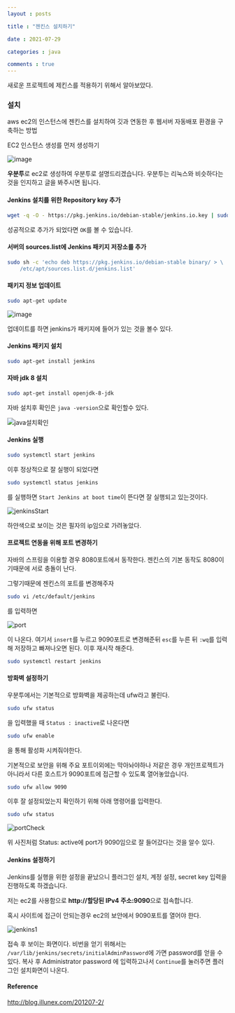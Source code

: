 ```yaml
---
layout : posts

title : "젠킨스 설치하기"

date : 2021-07-29

categories : java

comments : true
---
```




새로운 프로젝트에 제킨스를 적용하기 위해서 알아보았다.



### 설치

aws ec2의 인스턴스에 젠킨스를 설치하여 깃과 연동한 후 웹서버 자동배포 환경을 구축하는 방법



EC2 인스턴스 생성를 먼저 생성하기

![image](https://user-images.githubusercontent.com/66049273/127851606-c2b73816-31d5-43b0-9d86-146742ca1ba0.png)

**우분투**로 ec2로 생성하여 우분투로 설명드리겠습니다. 우분투는 리눅스와 비슷하다는 것을 인지하고 글을 봐주시면 됩니다.



#### Jenkins 설치를 위한 Repository key 추가

```sh
wget -q -O - https://pkg.jenkins.io/debian-stable/jenkins.io.key | sudo apt-key add -
```

성공적으로 추가가 되었다면  `OK`를 볼 수 있습니다.



#### 서버의 sources.list에 Jenkins 패키지 저장소를 추가

```sh
sudo sh -c 'echo deb https://pkg.jenkins.io/debian-stable binary/ > \
    /etc/apt/sources.list.d/jenkins.list'
```



#### 패키지 정보 업데이트

```sh
sudo apt-get update
```

![image](https://user-images.githubusercontent.com/66049273/128001963-4daa4587-6419-4ab0-91b6-b016b49ba778.png)

업데이트를 하면 jenkins가 패키지에 들어가 있는 것을 볼수 있다.



#### Jenkins 패키지 설치

```sh
sudo apt-get install jenkins
```



#### 자바 jdk 8 설치

```sh
sudo apt-get install openjdk-8-jdk
```

자바 설치후 확인은 `java -version`으로 확인할수 있다.

![java설치확인](https://user-images.githubusercontent.com/66049273/128002835-88dfd67f-9625-41d9-ab03-1a0067055230.png)



#### Jenkins 실행

```sh
sudo systemctl start jenkins
```

이후 정상적으로 잘 실행이 되었다면 

```sh
sudo systemctl status jenkins
```

를 실행하면 `Start Jenkins at boot time`이 뜬다면 잘 실행되고 있는것이다.

![jenkinsStart](https://user-images.githubusercontent.com/66049273/128003577-8b5e45c7-4ee2-4747-84e2-11b39e610990.png)

하얀색으로 보이는 것은 필자의 ip임으로 가려놓았다.



#### 프로젝트 연동을 위해 포트 변경하기

자바의 스프링을 이용할 경우 8080포트에서 동작한다. 젠킨스의 기본 동작도 8080이기때문에 서로 충돌이 난다.

그렇기때문에 젠킨스의 포트를 변경해주자

```sh
sudo vi /etc/default/jenkins
```

를 입력하면

![port](https://user-images.githubusercontent.com/66049273/128004903-37546987-73ed-4229-adb1-d82c8158805d.png)

이 나온다. 여기서 `insert`를 누르고 9090포트로 변경해준뒤 `esc`를 누른 뒤 `:wq`를 입력해 저장하고 빠져나오면 된다. 이후 재시작 해준다.

```sh
sudo systemctl restart jenkins
```



#### 방화벽 설정하기

우분투에서는 기본적으로 방화벽을 제공하는데 ufw라고 불린다.

```sh
sudo ufw status
```

을 입력했을 때 `Status : inactive`로 나온다면

```sh
sudo ufw enable
```

을 통해 활성화 시켜줘야한다.



기본적으로 보안을 위해 주요 포트이외에는 막아놔야하나 저같은 경우 개인프로젝트가 아니라서 다른 호스트가 9090포트에 접근할 수 있도록 열어놓았습니다.

```sh
sudo ufw allow 9090
```

이후 잘 설정되었는지 확인하기 위해 아래 명령어를 입력한다.

```sh
sudo ufw status
```

![portCheck](https://user-images.githubusercontent.com/66049273/128005817-cf2bf7e6-af41-402b-94f4-a2717953b9a9.png)

위 사진처럼 Status: active에 port가 9090임으로 잘 들어갔다는 것을 알수 있다.



#### Jenkins 설정하기

Jenkins를 실행을 위한 설정을 끝났으니 플러그인 설치, 계정  설정, secret key 입력을 진행하도록 하겠습니다.

저는 ec2를 사용함으로 **http://할당된 IPv4 주소:9090**으로 접속합니다.

혹시 사이트에 접근이 안되는경우 ec2의 보안에서 9090포트를 열어야 한다.

![jenkins1](https://user-images.githubusercontent.com/66049273/128009730-aeb47bc1-d279-4012-9ba6-e7b55ed4351c.png)

접속 후 보이는 화면이다. 비번을 얻기 위해서는 `/var/lib/jenkins/secrets/initialAdminPassword`에 가면 password를 얻을 수 있다. 복사 후 Administrator password 에 입력하고나서 `Continue`를 눌러주면 플러그인 설치화면이 나온다.





#### Reference

http://blog.illunex.com/201207-2/
